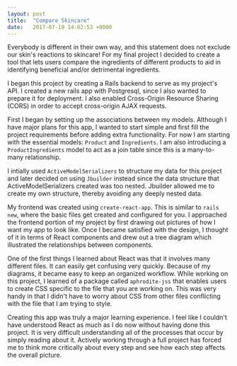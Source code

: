 ```yaml
---
layout: post
title:  "Compare Skincare"
date:   2017-07-19 14:02:53 +0000
---
```



Everybody is different in their own way, and this statement does not exclude our skin's reactions to skincare! For my final project I decided to create a tool that lets users compare the ingredients of different products to aid in identifying beneficial and/or detrimental ingredients.

I began this project by creating a Rails backend to serve as my project's API. I created a new rails app with Postgresql, since I also wanted to prepare it for deployment. I also enabled Cross-Origin Resource Sharing (CORS) in order to accept cross-origin AJAX requests.

First I began by setting up the associations between my models. Although I have major plans for this app, I wanted to start simple and first fill the project requirements before adding extra functionality. For now I am starting with the essential models: `Product` and `Ingredients`. I am also introducing a `ProductIngredients` model to act as a join table since this is a many-to-many relationship.

I intially used `ActiveModelSerializers` to structure my data for this project and later decided on using `Jbuilder` instead since the data structure that ActiveModelSerializers created was too nested. Jbuilder allowed me to create my own structure, thereby avoiding any deeply nested data.

My frontend was created using `create-react-app`. This is similar to `rails new`, where the basic files get created and configured for you. I approached the frontend portion of my project by first drawing out pictures of how I want my app to look like. Once I became satisfied with the design, I thought of it in terms of React components and drew out a tree diagram which illustrated the relationships between components.

One of the first things I learned about React was that it involves many different files. It can easily get confusing very quickly. Because of my diagrams, it became easy to keep an organized workflow. While working on this project, I learned of a package called `aphrodite-jss` that enables users to create CSS specific to the file that you are working on. This was very handy in that I didn't have to worry about CSS from other files conflicting with the file that I am trying to style.

Creating this app was truly a major learning experience. I feel like I couldn't have understood React as much as I do now without having done this project. It is very difficult understanding all of the processes that occur by simply reading about it. Actively working through a full project has forced me to think more critically about every step and see how each step affects the overall picture.
